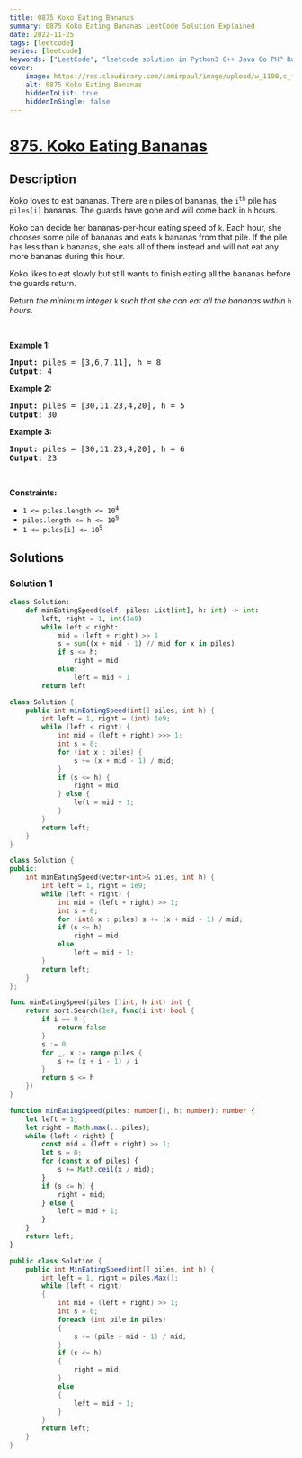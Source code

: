 ```yaml
---
title: 0875 Koko Eating Bananas
summary: 0875 Koko Eating Bananas LeetCode Solution Explained
date: 2022-11-25
tags: [leetcode]
series: [leetcode]
keywords: ["LeetCode", "leetcode solution in Python3 C++ Java Go PHP Ruby Swift TypeScript Rust C# JavaScript C", "0875 Koko Eating Bananas LeetCode Solution Explained in all languages"]
cover:
    image: https://res.cloudinary.com/samirpaul/image/upload/w_1100,c_fit,co_rgb:FFFFFF,l_text:Arial_75_bold:0875 Koko Eating Bananas - Solution Explained/problem-solving.webp
    alt: 0875 Koko Eating Bananas
    hiddenInList: true
    hiddenInSingle: false
---
```



# [875. Koko Eating Bananas](https://leetcode.com/problems/koko-eating-bananas)


## Description

<p>Koko loves to eat bananas. There are <code>n</code> piles of bananas, the <code>i<sup>th</sup></code> pile has <code>piles[i]</code> bananas. The guards have gone and will come back in <code>h</code> hours.</p>

<p>Koko can decide her bananas-per-hour eating speed of <code>k</code>. Each hour, she chooses some pile of bananas and eats <code>k</code> bananas from that pile. If the pile has less than <code>k</code> bananas, she eats all of them instead and will not eat any more bananas during this hour.</p>

<p>Koko likes to eat slowly but still wants to finish eating all the bananas before the guards return.</p>

<p>Return <em>the minimum integer</em> <code>k</code> <em>such that she can eat all the bananas within</em> <code>h</code> <em>hours</em>.</p>

<p>&nbsp;</p>
<p><strong class="example">Example 1:</strong></p>

<pre>
<strong>Input:</strong> piles = [3,6,7,11], h = 8
<strong>Output:</strong> 4
</pre>

<p><strong class="example">Example 2:</strong></p>

<pre>
<strong>Input:</strong> piles = [30,11,23,4,20], h = 5
<strong>Output:</strong> 30
</pre>

<p><strong class="example">Example 3:</strong></p>

<pre>
<strong>Input:</strong> piles = [30,11,23,4,20], h = 6
<strong>Output:</strong> 23
</pre>

<p>&nbsp;</p>
<p><strong>Constraints:</strong></p>

<ul>
	<li><code>1 &lt;= piles.length &lt;= 10<sup>4</sup></code></li>
	<li><code>piles.length &lt;= h &lt;= 10<sup>9</sup></code></li>
	<li><code>1 &lt;= piles[i] &lt;= 10<sup>9</sup></code></li>
</ul>

## Solutions

### Solution 1

<!-- tabs:start -->

```python
class Solution:
    def minEatingSpeed(self, piles: List[int], h: int) -> int:
        left, right = 1, int(1e9)
        while left < right:
            mid = (left + right) >> 1
            s = sum((x + mid - 1) // mid for x in piles)
            if s <= h:
                right = mid
            else:
                left = mid + 1
        return left
```

```java
class Solution {
    public int minEatingSpeed(int[] piles, int h) {
        int left = 1, right = (int) 1e9;
        while (left < right) {
            int mid = (left + right) >>> 1;
            int s = 0;
            for (int x : piles) {
                s += (x + mid - 1) / mid;
            }
            if (s <= h) {
                right = mid;
            } else {
                left = mid + 1;
            }
        }
        return left;
    }
}
```

```cpp
class Solution {
public:
    int minEatingSpeed(vector<int>& piles, int h) {
        int left = 1, right = 1e9;
        while (left < right) {
            int mid = (left + right) >> 1;
            int s = 0;
            for (int& x : piles) s += (x + mid - 1) / mid;
            if (s <= h)
                right = mid;
            else
                left = mid + 1;
        }
        return left;
    }
};
```

```go
func minEatingSpeed(piles []int, h int) int {
	return sort.Search(1e9, func(i int) bool {
		if i == 0 {
			return false
		}
		s := 0
		for _, x := range piles {
			s += (x + i - 1) / i
		}
		return s <= h
	})
}
```

```ts
function minEatingSpeed(piles: number[], h: number): number {
    let left = 1;
    let right = Math.max(...piles);
    while (left < right) {
        const mid = (left + right) >> 1;
        let s = 0;
        for (const x of piles) {
            s += Math.ceil(x / mid);
        }
        if (s <= h) {
            right = mid;
        } else {
            left = mid + 1;
        }
    }
    return left;
}
```

```cs
public class Solution {
    public int MinEatingSpeed(int[] piles, int h) {
        int left = 1, right = piles.Max();
        while (left < right)
        {
            int mid = (left + right) >> 1;
            int s = 0;
            foreach (int pile in piles)
            {
                s += (pile + mid - 1) / mid;
            }
            if (s <= h)
            {
                right = mid;
            }
            else
            {
                left = mid + 1;
            }
        }
        return left;
    }
}
```

<!-- tabs:end -->

<!-- end -->
